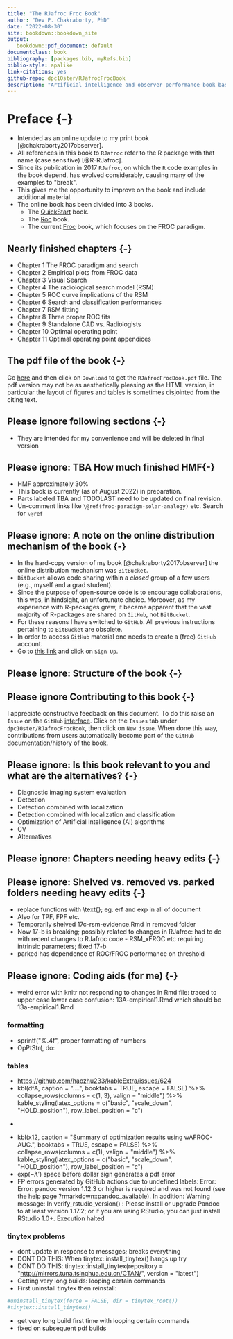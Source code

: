 ```yaml
--- 
title: "The RJafroc Froc Book"
author: "Dev P. Chakraborty, PhD"
date: "2022-08-30"
site: bookdown::bookdown_site
output: 
   bookdown::pdf_document: default
documentclass: book
bibliography: [packages.bib, myRefs.bib]
biblio-style: apalike
link-citations: yes
github-repo: dpc10ster/RJafrocFrocBook
description: "Artificial intelligence and observer performance book based on RJafroc."
---
```






# Preface {-}

* Intended as an online update to my print book [@chakraborty2017observer].
* All references in this book to `RJafroc` refer to the R package with that name (case sensitive) [@R-RJafroc]. 
* Since its publication in 2017 `RJafroc`, on which the `R` code examples in the book depend, has evolved considerably, causing many of the examples to "break". 
* This gives me the opportunity to improve on the book and include additional material.
* The online book has been divided into 3 books.
    + The [QuickStart](https://dpc10ster.github.io/RJafrocQuickStart/) book.
    + The [Roc](https://dpc10ster.github.io/RJafrocRocBook/) book.
    + The current [Froc](https://dpc10ster.github.io/RJafrocFrocBook/) book, which focuses on the FROC paradigm.


## Nearly finished chapters {-}

* Chapter 1 The FROC paradigm and search
* Chapter 2 Empirical plots from FROC data
* Chapter 3 Visual Search
* Chapter 4 The radiological search model (RSM)
* Chapter 5 ROC curve implications of the RSM
* Chapter 6 Search and classification performances
* Chapter 7 RSM fitting
* Chapter 8 Three proper ROC fits
* Chapter 9 Standalone CAD vs. Radiologists
* Chapter 10 Optimal operating point
* Chapter 11 Optimal operating point appendices



## The pdf file of the book {-}

Go [here](https://github.com/dpc10ster/RJafrocFrocBook/blob/gh-pages/RJafrocFrocBook.pdf) and then click on `Download` to get the `RJafrocFrocBook.pdf` file. The pdf version may not be as aesthetically pleasing as the HTML version, in particular the layout of figures and tables is sometimes disjointed from the citing text. 




## Please ignore following sections {-}

* They are intended for my convenience and will be deleted in final version


## Please ignore: TBA How much finished HMF{-}

* HMF approximately 30%
* This book is currently (as of August 2022) in preparation. 
* Parts labeled TBA and TODOLAST need to be updated on final revision.
* Un-comment links like `\@ref(froc-paradigm-solar-analogy)` etc. Search for `\@ref`



## Please ignore: A note on the online distribution mechanism of the book {-}
* In the hard-copy version of my book [@chakraborty2017observer] the online distribution mechanism was `BitBucket`. 
* `BitBucket` allows code sharing within a _closed_ group of a few users (e.g., myself and a grad student). 
* Since the purpose of open-source code is to encourage collaborations, this was, in hindsight, an unfortunate choice. Moreover, as my experience with R-packages grew, it became apparent that the vast majority of R-packages are shared on `GitHub`, not `BitBucket`. 
* For these reasons I have switched to `GitHub`. All previous instructions pertaining to `BitBucket` are obsolete.
* In order to access `GitHub` material one needs to create a (free) `GitHub` account. 
* Go to [this link](https://github.com) and click on `Sign Up`.


## Please ignore: Structure of the book {-}


## Please ignore Contributing to this book {-}

I appreciate constructive feedback on this document. To do this raise an `Issue` on the `GitHub` [interface](https://github.com/dpc10ster/RJafrocFrocBook). Click on the `Issues` tab under `dpc10ster/RJafrocFrocBook`, then click on `New issue`. When done this way, contributions from users automatically become part of the `GitHub` documentation/history of the book.



## Please ignore: Is this book relevant to you and what are the alternatives? {-}

* Diagnostic imaging system evaluation
* Detection
* Detection combined with localization
* Detection combined with localization and classification
* Optimization of Artificial Intelligence (AI) algorithms
* CV
* Alternatives




## Please ignore: Chapters needing heavy edits {-}




## Please ignore: Shelved vs. removed vs. parked folders needing heavy edits {-}

* replace functions with \text{}; eg. erf and exp in all of document
* Also for TPF, FPF etc.
* Temporarily shelved 17c-rsm-evidence.Rmd in removed folder
* Now 17-b is breaking; possibly related to changes in RJafroc: had to do with recent changes to RJafroc code - RSM_xFROC etc requiring intrinsic parameters; fixed 17-b
* parked has dependence of ROC/FROC performance on threshold


## Please ignore: Coding aids (for me) {-}

* weird error with knitr not responding to changes in Rmd file: traced to upper case lower case confusion: 13A-empirical1.Rmd which should be 13a-empirical1.Rmd

### formatting
* sprintf("%.4f", proper formatting of numbers
* OpPtStr(, do:

### tables

* https://github.com/haozhu233/kableExtra/issues/624
* kbl(dfA, caption = "....", booktabs = TRUE, escape = FALSE) %>% collapse_rows(columns = c(1, 3), valign = "middle") %>% kable_styling(latex_options = c("basic", "scale_down", "HOLD_position"), row_label_position = "c") 
* ```{r, attr.source = ".numberLines"}
* kbl(x12, caption = "Summary of optimization results using wAFROC-AUC.", booktabs = TRUE, escape = FALSE) %>% collapse_rows(columns = c(1), valign = "middle") %>% kable_styling(latex_options = c("basic", "scale_down", "HOLD_position"), row_label_position = "c") 
* $\text{exp} \left ( -\lambda' \right )$ space before dollar sign generates a pdf error 
* FP errors generated by GitHub actions due to undefined labels:
Error: Error: pandoc version 1.12.3 or higher is required and was not found (see the help page ?rmarkdown::pandoc_available).
In addition: Warning message:
In verify_rstudio_version() :
Please install or upgrade Pandoc to at least version 1.17.2; or if you are using RStudio, you can just install RStudio 1.0+.
Execution halted

### tinytex problems

* dont update in response to messages; breaks everything
* DONT DO THIS: When tinytex::install_tinytex() hangs up try
* DONT DO THIS: tinytex::install_tinytex(repository = "http://mirrors.tuna.tsinghua.edu.cn/CTAN/", version = "latest")
* Getting very long builds: looping certain commands
* First uninstall tinytex then reinstall:

```r
#uninstall_tinytex(force = FALSE, dir = tinytex_root())
#tinytex::install_tinytex()
```
* get very long build first time with looping certain commands
* fixed on subsequent pdf builds

